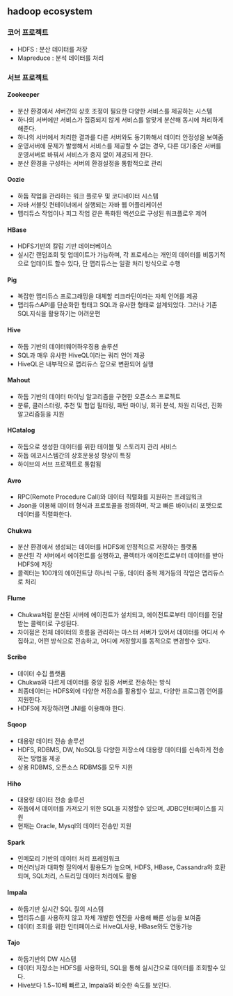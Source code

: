 ## hadoop ecosystem
### 코어 프로젝트
- HDFS : 분산 데이터를 저장
- Mapreduce : 분석 데이터를 처리

### 서브 프로젝트
#### Zookeeper
- 분산 환경에서 서버간의 상호 조정이 필요한 다양한 서비스를 제공하는 시스템
- 하나의 서버에만 서비스가 집중되지 않게 서비스를 알맞게 분산해 동시에 처리하게 해준다.
- 하나의 서버에서 처리한 결과를 다른 서버와도 동기화해서 데이터 안정성을 보여줌
- 운영서버에 문제가 발생해서 서비스를 제공할 수 없는 경우, 다른 대기중은 서버를 운영서버로 바꿔서 서비스가 중지 없이 제공되게 한다.
- 분산 환경을 구성하는 서버의 환경설정을 통합적으로 관리

#### Oozie
- 하둡 작업을 관리하는 워크 플로우 및 코디네이터 시스템
- 자바 서블릿 컨테이너에서 실행되는 자바 웹 어플리케이션
- 맵리듀스 작업이나 피그 작업 같은 특화된 액션으로 구성된 워크플로우 제어

#### HBase
- HDFS기반의 칼럼 기반 데이터베이스
- 실시간 랜덤조회 및 업데이트가 가능하며, 각 프로세스는 개인의 데이터를 비동기적으로 업데이트 할수 있다, 단 맵리듀스는 일괄 처리 방식으로 수행

#### Pig
- 복잡한 맵리듀스 프로그래밍을 대체할 리크라틴이라는 자체 언어를 제공
- 맵리듀스API를 단순화한 형태고 SQL과 유사한 형태로 설계되었다. 그러나 기존 SQL지식을 활용하기는 어려운편

#### Hive
- 하둡 기반의 데이터웨어하우징용 솔루션
- SQL과 매우 유사한 HiveQL이라는 쿼리 언어 제공
- HiveQL은 내부적으로 맵리듀스 잡으로 변환되어 실행

#### Mahout
- 하둡 기반의 데이터 마이닝 알고리즘을 구현한 오픈소스 프로젝트
- 분류, 클러스터링, 추천 및 협업 필터링, 패턴 마이닝, 회귀 분석, 차원 리덕션, 진화 알고리즘등을 지원

#### HCatalog
- 하둡으로 생성한 데이터를 위한 테이블 및 스토리지 관리 서비스
- 하둡 에코시스템간의 상호운용성 향상이 특징
- 하이브의 서브 프로젝트로 통합됨

#### Avro
- RPC(Remote Procedure Call)와 데이터 직렬화를 지원하는 프레임워크
- Json을 이용해 데이터 형식과 프로토콜을 정의하며, 작고 빠른 바이너리 포맷으로 데이터를 직렬화한다.

#### Chukwa
- 분산 환경에서 생성되는 데이터를 HDFS에 안정적으로 저장하는 플랫폼
- 분산된 각 서버에서 에이전트를 실행하고, 콜렉터가 에이전트로부터 데이터를 받아 HDFS에 저장
- 콜렉터는 100개의 에이전트당 하나씩 구동, 데이터 중복 제거등의 작업은 맵리듀스로 처리

#### Flume
- Chukwa처럼 분산된 서버에 에이전트가 설치되고, 에이전트로부터 데이터를 전달받는 콜렉터로 구성된다.
- 차이점은 전체 데이터의 흐름을 관리하는 마스터 서버가 있어서 데이터를 어디서 수집하고, 어떤 방식으로 전송하고, 어디에 저장할지를 동적으로 변경할수 있다.

#### Scribe
- 데이터 수집 플랫폼
- Chukwa와 다르게 데이터를 중앙 집중 서버로 전송하는 방식
- 최종데이터는 HDFS외에 다양한 저장소를 활용할수 있고, 다양한 프로그램 언어를 지원한다.
- HDFS에 저장하려면 JNI를 이용해야 한다.

#### Sqoop
- 대용량 데이터 전송 솔루션
- HDFS, RDBMS, DW, NoSQL등 다양한 저장소에 대용량 데이터를 신속하게 전송하는 방법을 제공
- 상용 RDBMS, 오픈소스 RDBMS를 모두 지원

#### Hiho
- 대용량 데이터 전송 솔루션
- 하둡에서 데이터를 가져오기 위한 SQL을 지정할수 있으며, JDBC인터페이스를 지원
- 현재는 Oracle, Mysql의 데이터 전송만 지원

#### Spark
- 인메모리 기반의 데이터 처리 프레임워크
- 머신러닝과 대화형 질의에서 활용도가 높으며, HDFS, HBase, Cassandra와 호환되며, SQL처리, 스트리밍 데이터 처리에도 활용

#### Impala
- 하둡기반 실시간 SQL 질의 시스템
- 맵리듀스를 사용하지 않고 자체 개발한 엔진을 사용해 빠른 성능을 보여줌
- 데이터 조회를 위한 인터페이스로 HiveQL사용, HBase와도 연동가능

#### Tajo
- 하둡기반의 DW 시스템
- 데이터 저장소는 HDFS를 사용하되, SQL을 통해 실시간으로 데이터를 조회할수 있다.
- Hive보다 1.5~10배 빠르고, Impala와 비슷한 속도를 보인다.